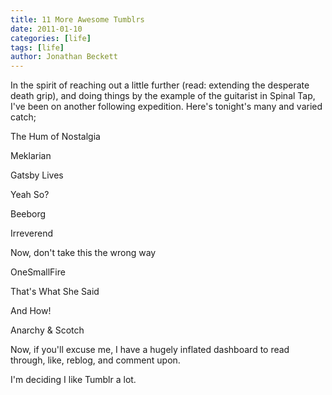 ```yaml
---
title: 11 More Awesome Tumblrs
date: 2011-01-10
categories: [life]
tags: [life]
author: Jonathan Beckett
---
```


In the spirit of reaching out a little further (read: extending the desperate death grip), and doing things by the example of the guitarist in Spinal Tap, I've been on another following expedition. Here's tonight's many and varied catch;

The Hum of Nostalgia

Meklarian

Gatsby Lives

Yeah So?

Beeborg

Irreverend

Now, don't take this the wrong way

OneSmallFire

That's What She Said

And How!

Anarchy & Scotch

Now, if you'll excuse me, I have a hugely inflated dashboard to read through, like, reblog, and comment upon.

I'm deciding I like Tumblr a lot.
